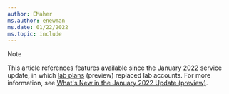 ```yaml
---
author: EMaher
ms.author: enewman
ms.date: 01/22/2022
ms.topic: include
---
```


> [!NOTE]
> This article references features available since the January 2022 service update, in which [lab plans](../how-to-manage-lab-plans.md) (preview) replaced lab accounts. For more information, see [What's New in the January 2022 Update (preview)](../lab-services-whats-new.md).